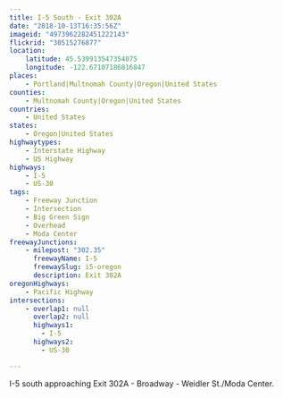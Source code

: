 ```yaml
---
title: I-5 South - Exit 302A
date: "2018-10-13T16:35:56Z"
imageid: "4973962282451222143"
flickrid: "30515276877"
location:
    latitude: 45.539913547354075
    longitude: -122.67107186816847
places:
    - Portland|Multnomah County|Oregon|United States
counties:
    - Multnomah County|Oregon|United States
countries:
    - United States
states:
    - Oregon|United States
highwaytypes:
    - Interstate Highway
    - US Highway
highways:
    - I-5
    - US-30
tags:
    - Freeway Junction
    - Intersection
    - Big Green Sign
    - Overhead
    - Moda Center
freewayJunctions:
    - milepost: "302.35"
      freewayName: I-5
      freewaySlug: i5-oregon
      description: Exit 302A
oregonHighways:
    - Pacific Highway
intersections:
    - overlap1: null
      overlap2: null
      highways1:
        - I-5
      highways2:
        - US-30

---
```

I-5 south approaching Exit 302A - Broadway - Weidler St./Moda Center.